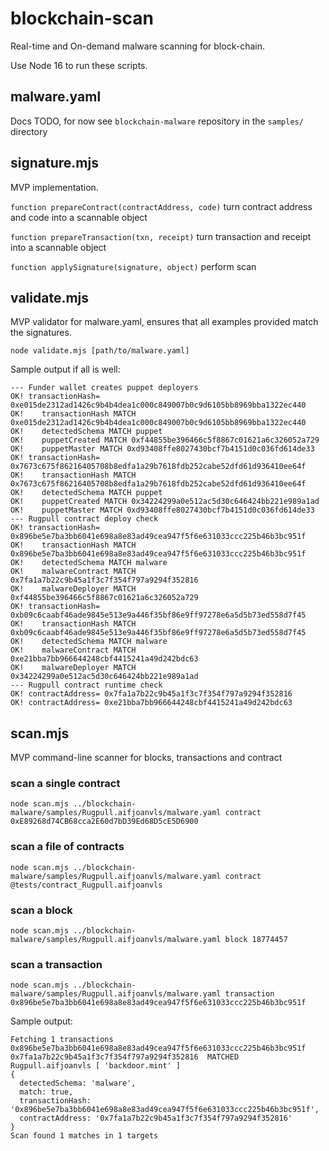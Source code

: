 # blockchain-scan

Real-time and On-demand malware scanning for block-chain.

Use Node 16 to run these scripts.

## malware.yaml

Docs TODO, for now see `blockchain-malware` repository in the `samples/` directory

## signature.mjs

MVP implementation.

`function prepareContract(contractAddress, code)`  turn contract address and code into a scannable object

`function prepareTransaction(txn, receipt)` turn transaction and receipt into a scannable object

`function applySignature(signature, object)` perform scan

## validate.mjs

MVP validator for malware.yaml, ensures that all examples provided match the signatures.

`node validate.mjs [path/to/malware.yaml]`

Sample output if all is well:

```
--- Funder wallet creates puppet deployers
OK! transactionHash= 0xe015de2312ad1426c9b4b4dea1c000c849007b0c9d6105bb8969bba1322ec440
OK!    transactionHash MATCH 0xe015de2312ad1426c9b4b4dea1c000c849007b0c9d6105bb8969bba1322ec440
OK!    detectedSchema MATCH puppet
OK!    puppetCreated MATCH 0xf44855be396466c5f8867c01621a6c326052a729
OK!    puppetMaster MATCH 0xd93408ffe8027430bcf7b4151d0c036fd614de33
OK! transactionHash= 0x7673c675f86216405708b8edfa1a29b7618fdb252cabe52dfd61d936410ee64f
OK!    transactionHash MATCH 0x7673c675f86216405708b8edfa1a29b7618fdb252cabe52dfd61d936410ee64f
OK!    detectedSchema MATCH puppet
OK!    puppetCreated MATCH 0x34224299a0e512ac5d30c646424bb221e989a1ad
OK!    puppetMaster MATCH 0xd93408ffe8027430bcf7b4151d0c036fd614de33
--- Rugpull contract deploy check
OK! transactionHash= 0x896be5e7ba3bb6041e698a8e83ad49cea947f5f6e631033ccc225b46b3bc951f
OK!    transactionHash MATCH 0x896be5e7ba3bb6041e698a8e83ad49cea947f5f6e631033ccc225b46b3bc951f
OK!    detectedSchema MATCH malware
OK!    malwareContract MATCH 0x7fa1a7b22c9b45a1f3c7f354f797a9294f352816
OK!    malwareDeployer MATCH 0xf44855be396466c5f8867c01621a6c326052a729
OK! transactionHash= 0xb09c6caabf46ade9845e513e9a446f35bf86e9ff97278e6a5d5b73ed558d7f45
OK!    transactionHash MATCH 0xb09c6caabf46ade9845e513e9a446f35bf86e9ff97278e6a5d5b73ed558d7f45
OK!    detectedSchema MATCH malware
OK!    malwareContract MATCH 0xe21bba7bb966644248cbf4415241a49d242bdc63
OK!    malwareDeployer MATCH 0x34224299a0e512ac5d30c646424bb221e989a1ad
--- Rugpull contract runtime check
OK! contractAddress= 0x7fa1a7b22c9b45a1f3c7f354f797a9294f352816
OK! contractAddress= 0xe21bba7bb966644248cbf4415241a49d242bdc63
```

## scan.mjs

MVP command-line scanner for blocks, transactions and contract

### scan a single contract

`node scan.mjs ../blockchain-malware/samples/Rugpull.aifjoanvls/malware.yaml contract 0xE89268d74CB68cca2E60d7bD39Ed68D5cE5D6900`

### scan a file of contracts

`node scan.mjs ../blockchain-malware/samples/Rugpull.aifjoanvls/malware.yaml contract @tests/contract_Rugpull.aifjoanvls`

### scan a block

`node scan.mjs ../blockchain-malware/samples/Rugpull.aifjoanvls/malware.yaml block 18774457`

### scan a transaction

`node scan.mjs ../blockchain-malware/samples/Rugpull.aifjoanvls/malware.yaml transaction 0x896be5e7ba3bb6041e698a8e83ad49cea947f5f6e631033ccc225b46b3bc951f`

Sample output:

```
Fetching 1 transactions
0x896be5e7ba3bb6041e698a8e83ad49cea947f5f6e631033ccc225b46b3bc951f
0x7fa1a7b22c9b45a1f3c7f354f797a9294f352816  MATCHED  Rugpull.aifjoanvls [ 'backdoor.mint' ]
{
  detectedSchema: 'malware',
  match: true,
  transactionHash: '0x896be5e7ba3bb6041e698a8e83ad49cea947f5f6e631033ccc225b46b3bc951f',
  contractAddress: '0x7fa1a7b22c9b45a1f3c7f354f797a9294f352816'
}
Scan found 1 matches in 1 targets
```
